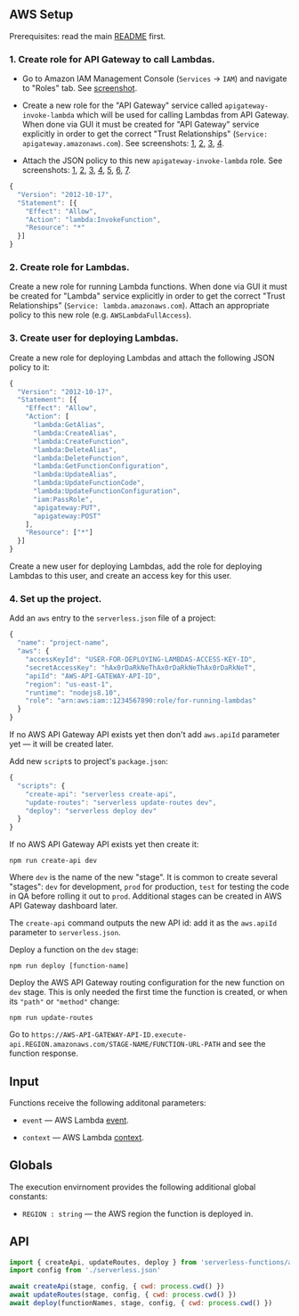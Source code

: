 ## AWS Setup

Prerequisites: read the main [README](https://github.com/catamphetamine/serverless-functions/blob/master/README.md) first.

### 1. Create role for API Gateway to call Lambdas.

* Go to Amazon IAM Management Console (`Services` -> `IAM`) and navigate to "Roles" tab. See [screenshot](https://github.com/catamphetamine/serverless-functions/blob/master/docs/images/aws/api-gateway/aws-iam.png?raw=true).

* Create a new role for the "API Gateway" service called `apigateway-invoke-lambda` which will be used for calling Lambdas from API Gateway. When done via GUI it must be created for "API Gateway" service explicitly in order to get the correct "Trust Relationships" (`Service: apigateway.amazonaws.com`). See screenshots: [1](https://github.com/catamphetamine/serverless-functions/blob/master/docs/images/aws/api-gateway/aws-iam-roles.png?raw=true), [2](https://github.com/catamphetamine/serverless-functions/blob/master/docs/images/aws/api-gateway/aws-iam-create-role.png?raw=true), [3](https://github.com/catamphetamine/serverless-functions/blob/master/docs/images/aws/api-gateway/aws-iam-create-role-2.png?raw=true), [4](https://github.com/catamphetamine/serverless-functions/blob/master/docs/images/aws/api-gateway/aws-iam-create-role-3.png?raw=true).

* Attach the JSON policy to this new `apigateway-invoke-lambda` role. See screenshots: [1](https://github.com/catamphetamine/serverless-functions/blob/master/docs/images/aws/api-gateway/aws-iam-roles-role.png?raw=true), [2](https://github.com/catamphetamine/serverless-functions/blob/master/docs/images/aws/api-gateway/aws-iam-role.png?raw=true), [3](https://github.com/catamphetamine/serverless-functions/blob/master/docs/images/aws/api-gateway/aws-iam-role-create-policy.png?raw=true), [4](https://github.com/catamphetamine/serverless-functions/blob/master/docs/images/aws/api-gateway/aws-iam-role-create-policy-2.png?raw=true), [5](https://github.com/catamphetamine/serverless-functions/blob/master/docs/images/aws/api-gateway/aws-iam-role-create-policy-3.png?raw=true), [6](https://github.com/catamphetamine/serverless-functions/blob/master/docs/images/aws/api-gateway/aws-iam-role-create-policy-4.png?raw=true), [7](https://github.com/catamphetamine/serverless-functions/blob/master/docs/images/aws/api-gateway/aws-iam-role-attach-policy.png?raw=true).

```js
{
  "Version": "2012-10-17",
  "Statement": [{
    "Effect": "Allow",
    "Action": "lambda:InvokeFunction",
    "Resource": "*"
  }]
}
```

### 2. Create role for Lambdas.

Create a new role for running Lambda functions. When done via GUI it must be created for "Lambda" service explicitly in order to get the correct "Trust Relationships" (`Service: lambda.amazonaws.com`). Attach an appropriate policy to this new role (e.g. `AWSLambdaFullAccess`).

### 3. Create user for deploying Lambdas.

Create a new role for deploying Lambdas and attach the following JSON policy to it:

```js
{
  "Version": "2012-10-17",
  "Statement": [{
    "Effect": "Allow",
    "Action": [
      "lambda:GetAlias",
      "lambda:CreateAlias",
      "lambda:CreateFunction",
      "lambda:DeleteAlias",
      "lambda:DeleteFunction",
      "lambda:GetFunctionConfiguration",
      "lambda:UpdateAlias",
      "lambda:UpdateFunctionCode",
      "lambda:UpdateFunctionConfiguration",
      "iam:PassRole",
      "apigateway:PUT",
      "apigateway:POST"
    ],
    "Resource": ["*"]
  }]
}
```

Create a new user for deploying Lambdas, add the role for deploying Lambdas to this user, and create an access key for this user.

### 4. Set up the project.

Add an `aws` entry to the `serverless.json` file of a project:

```js
{
  "name": "project-name",
  "aws": {
    "accessKeyId": "USER-FOR-DEPLOYING-LAMBDAS-ACCESS-KEY-ID",
    "secretAccessKey": "hAx0rDaRkNeThAx0rDaRkNeThAx0rDaRkNeT",
    "apiId": "AWS-API-GATEWAY-API-ID",
    "region": "us-east-1",
    "runtime": "nodejs8.10",
    "role": "arn:aws:iam::1234567890:role/for-running-lambdas"
  }
}
```

If no AWS API Gateway API exists yet then don't add `aws.apiId` parameter yet — it will be created later.

Add new `script`s to project's `package.json`:

```js
{
  "scripts": {
    "create-api": "serverless create-api",
    "update-routes": "serverless update-routes dev",
    "deploy": "serverless deploy dev"
  }
}
```

If no AWS API Gateway API exists yet then create it:

```
npm run create-api dev
```

Where `dev` is the name of the new "stage". It is common to create several "stages": `dev` for development, `prod` for production, `test` for testing the code in QA before rolling it out to `prod`. Additional stages can be created in AWS API Gateway dashboard later.

The `create-api` command outputs the new API id: add it as the `aws.apiId` parameter to `serverless.json`.

Deploy a function on the `dev` stage:

```
npm run deploy [function-name]
```

Deploy the AWS API Gateway routing configuration for the new function on `dev` stage. This is only needed the first time the function is created, or when its `"path"` or `"method"` change:

```
npm run update-routes
```

Go to `https://AWS-API-GATEWAY-API-ID.execute-api.REGION.amazonaws.com/STAGE-NAME/FUNCTION-URL-PATH` and see the function response.

## Input

Functions receive the following additonal parameters:

  * `event` — AWS Lambda [event](https://docs.aws.amazon.com/apigateway/latest/developerguide/set-up-lambda-proxy-integrations.html#api-gateway-simple-proxy-for-lambda-input-format).

  * `context` — AWS Lambda [context](https://docs.aws.amazon.com/lambda/latest/dg/nodejs-prog-model-context.html).

## Globals

The execution envirnoment provides the following additional global constants:

  * `REGION : string` — the AWS region the function is deployed in.

## API

```js
import { createApi, updateRoutes, deploy } from 'serverless-functions/aws-lambda'
import config from './serverless.json'

await createApi(stage, config, { cwd: process.cwd() })
await updateRoutes(stage, config, { cwd: process.cwd() })
await deploy(functionNames, stage, config, { cwd: process.cwd() })
```